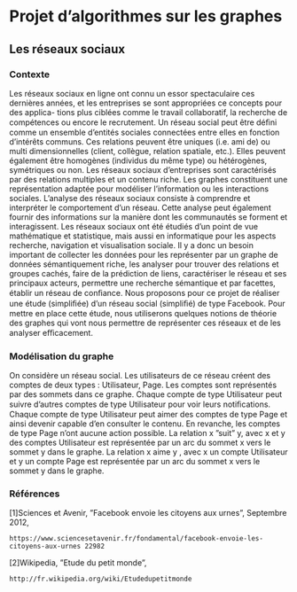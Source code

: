 # Projet d’algorithmes sur les graphes

## Les réseaux sociaux

### Contexte
Les réseaux sociaux en ligne ont connu un essor spectaculaire ces dernières
années, et les entreprises se sont appropriées ce concepts pour des applica-
tions plus ciblées comme le travail collaboratif, la recherche de compétences
ou encore le recrutement.
Un réseau social peut être déﬁni comme un ensemble d’entités sociales
connectées entre elles en fonction d’intérêts communs. Ces relations peuvent
être uniques (i.e. ami de) ou multi dimensionnelles (client, collègue, relation
spatiale, etc.). Elles peuvent également être homogènes (individus du même
type) ou hétérogènes, symétriques ou non. Les réseaux sociaux d’entreprises
sont caractérisés par des relations multiples et un contenu riche. Les graphes
constituent une représentation adaptée pour modéliser l’information ou les
interactions sociales. L’analyse des réseaux sociaux consiste à comprendre
et interpréter le comportement d’un réseau. Cette analyse peut également
fournir des informations sur la manière dont les communautés se forment
et interagissent. Les réseaux sociaux ont été étudiés d’un point de vue
mathématique et statistique, mais aussi en informatique pour les aspects
recherche, navigation et visualisation sociale.
Il y a donc un besoin important de collecter les données pour les représenter
par un graphe de données sémantiquement riche, les analyser pour trouver
des relations et groupes cachés, faire de la prédiction de liens, caractériser
le réseau et ses principaux acteurs, permettre une recherche sémantique et
par facettes, établir un réseau de conﬁance.
Nous proposons pour ce projet de réaliser une étude (simpliﬁée) d’un
réseau social (simpliﬁé) de type Facebook. Pour mettre en place cette étude,
nous utiliserons quelques notions de théorie des graphes qui vont nous 
permettre de représenter ces réseaux et de les analyser eﬃcacement.

### Modélisation du graphe
On considère un réseau social. Les utilisateurs de ce réseau créent des
comptes de deux types : Utilisateur, Page. Les comptes sont représentés
par des sommets dans ce graphe. Chaque compte de type Utilisateur peut
suivre d’autres comptes de type Utilisateur pour voir leurs notiﬁcations.
Chaque compte de type Utilisateur peut aimer des comptes de type Page et
ainsi devenir capable d’en consulter le contenu. En revanche, les comptes
de type Page n’ont aucune action possible. La relation x ”suit” y, avec x
et y des comptes Utilisateur est représentée par un arc du sommet x vers le
sommet y dans le graphe. La relation x aime y , avec x un compte 
Utilisateur et y un compte Page est représentée par un arc du sommet x vers le
sommet y dans le graphe.

### Références

[1]Sciences et Avenir, ”Facebook envoie les citoyens aux urnes”, Septembre
2012,


```
https://www.sciencesetavenir.fr/fondamental/facebook-envoie-les-
citoyens-aux-urnes 22982
```
[2]Wikipedia, ”Etude du petit monde”,
```
http://fr.wikipedia.org/wiki/Etudedupetitmonde
```


